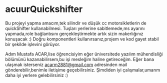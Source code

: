 # acuurQuickshifter
Bu projeyi yapma amacım,tek silindir ve düşük cc motorsikletlerin de quickShifter kullanabilmesi.
Tuşları yerlerine sabitlemede,ms ayarını yapmada,role bağlantısını gerçekleştirmekte artık sizin makerlığınız konuşacak :)
Doğru komponentleri kullanırsanız,projem ve kod gayet stabil bir şekilde işlevini görüyor.

Adım Mustafa ACAR,lise öğrencisiyim eğer üniversitede yazılım mühendisliği bölümünü kazanabilirsem,bu işi mesleğim haline getireceğim.
Eğer bana ulaşmak isterseniz acarm2881@gmail.com adresinden mail gönderebilir,benimle iletişime geçebilirsiniz.
Şimdiden iyi çalışmalar,umarım daha iyi yerlere gelebilirsiniz :)
